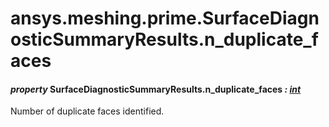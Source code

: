 # ansys.meshing.prime.SurfaceDiagnosticSummaryResults.n_duplicate_faces

#### *property* SurfaceDiagnosticSummaryResults.n_duplicate_faces *: [int](https://docs.python.org/3.11/library/functions.html#int)*

Number of duplicate faces identified.

<!-- !! processed by numpydoc !! -->
